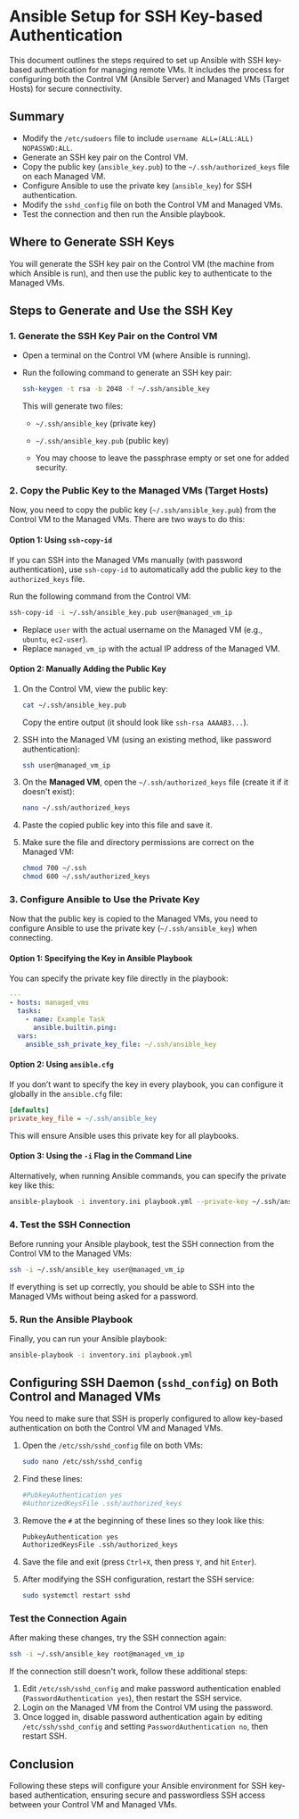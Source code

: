 # Ansible Setup for SSH Key-based Authentication

This document outlines the steps required to set up Ansible with SSH key-based authentication for managing remote VMs. It includes the process for configuring both the Control VM (Ansible Server) and Managed VMs (Target Hosts) for secure connectivity.

## Summary

- Modify the `/etc/sudoers` file to include `username ALL=(ALL:ALL) NOPASSWD:ALL`.
- Generate an SSH key pair on the Control VM.
- Copy the public key (`ansible_key.pub`) to the `~/.ssh/authorized_keys` file on each Managed VM.
- Configure Ansible to use the private key (`ansible_key`) for SSH authentication.
- Modify the `sshd_config` file on both the Control VM and Managed VMs.
- Test the connection and then run the Ansible playbook.

## Where to Generate SSH Keys

You will generate the SSH key pair on the Control VM (the machine from which Ansible is run), and then use the public key to authenticate to the Managed VMs.

## Steps to Generate and Use the SSH Key

### 1. Generate the SSH Key Pair on the Control VM

- Open a terminal on the Control VM (where Ansible is running).
- Run the following command to generate an SSH key pair:

  ```bash
  ssh-keygen -t rsa -b 2048 -f ~/.ssh/ansible_key
  ```

  This will generate two files:
  - `~/.ssh/ansible_key` (private key)
  - `~/.ssh/ansible_key.pub` (public key)

  - You may choose to leave the passphrase empty or set one for added security.

### 2. Copy the Public Key to the Managed VMs (Target Hosts)

Now, you need to copy the public key (`~/.ssh/ansible_key.pub`) from the Control VM to the Managed VMs. There are two ways to do this:

#### Option 1: Using `ssh-copy-id`

If you can SSH into the Managed VMs manually (with password authentication), use `ssh-copy-id` to automatically add the public key to the `authorized_keys` file.

Run the following command from the Control VM:

```bash
ssh-copy-id -i ~/.ssh/ansible_key.pub user@managed_vm_ip
```

- Replace `user` with the actual username on the Managed VM (e.g., `ubuntu`, `ec2-user`).
- Replace `managed_vm_ip` with the actual IP address of the Managed VM.

#### Option 2: Manually Adding the Public Key

1. On the Control VM, view the public key:

   ```bash
   cat ~/.ssh/ansible_key.pub
   ```

   Copy the entire output (it should look like `ssh-rsa AAAAB3...`).

2. SSH into the Managed VM (using an existing method, like password authentication):

   ```bash
   ssh user@managed_vm_ip
   ```

3. On the **Managed VM**, open the `~/.ssh/authorized_keys` file (create it if it doesn't exist):

   ```bash
   nano ~/.ssh/authorized_keys
   ```

4. Paste the copied public key into this file and save it.

5. Make sure the file and directory permissions are correct on the Managed VM:

   ```bash
   chmod 700 ~/.ssh
   chmod 600 ~/.ssh/authorized_keys
   ```

### 3. Configure Ansible to Use the Private Key

Now that the public key is copied to the Managed VMs, you need to configure Ansible to use the private key (`~/.ssh/ansible_key`) when connecting.

#### Option 1: Specifying the Key in Ansible Playbook

You can specify the private key file directly in the playbook:

```yaml
---
- hosts: managed_vms
  tasks:
    - name: Example Task
      ansible.builtin.ping:
  vars:
    ansible_ssh_private_key_file: ~/.ssh/ansible_key
```

#### Option 2: Using `ansible.cfg`

If you don’t want to specify the key in every playbook, you can configure it globally in the `ansible.cfg` file:

```ini
[defaults]
private_key_file = ~/.ssh/ansible_key
```

This will ensure Ansible uses this private key for all playbooks.

#### Option 3: Using the `-i` Flag in the Command Line

Alternatively, when running Ansible commands, you can specify the private key like this:

```bash
ansible-playbook -i inventory.ini playbook.yml --private-key ~/.ssh/ansible_key
```

### 4. Test the SSH Connection

Before running your Ansible playbook, test the SSH connection from the Control VM to the Managed VMs:

```bash
ssh -i ~/.ssh/ansible_key user@managed_vm_ip
```

If everything is set up correctly, you should be able to SSH into the Managed VMs without being asked for a password.

### 5. Run the Ansible Playbook

Finally, you can run your Ansible playbook:

```bash
ansible-playbook -i inventory.ini playbook.yml
```

## Configuring SSH Daemon (`sshd_config`) on Both Control and Managed VMs

You need to make sure that SSH is properly configured to allow key-based authentication on both the Control VM and Managed VMs.

1. Open the `/etc/ssh/sshd_config` file on both VMs:

   ```bash
   sudo nano /etc/ssh/sshd_config
   ```

2. Find these lines:

   ```bash
   #PubkeyAuthentication yes
   #AuthorizedKeysFile .ssh/authorized_keys
   ```

3. Remove the `#` at the beginning of these lines so they look like this:

   ```bash
   PubkeyAuthentication yes
   AuthorizedKeysFile .ssh/authorized_keys
   ```

4. Save the file and exit (press `Ctrl+X`, then press `Y`, and hit `Enter`).

5. After modifying the SSH configuration, restart the SSH service:

   ```bash
   sudo systemctl restart sshd
   ```

### Test the Connection Again

After making these changes, try the SSH connection again:

```bash
ssh -i ~/.ssh/ansible_key root@managed_vm_ip
```

If the connection still doesn't work, follow these additional steps:

1. Edit `/etc/ssh/sshd_config` and make password authentication enabled (`PasswordAuthentication yes`), then restart the SSH service.
2. Login on the Managed VM from the Control VM using the password.
3. Once logged in, disable password authentication again by editing `/etc/ssh/sshd_config` and setting `PasswordAuthentication no`, then restart SSH.

## Conclusion

Following these steps will configure your Ansible environment for SSH key-based authentication, ensuring secure and passwordless SSH access between your Control VM and Managed VMs.
```